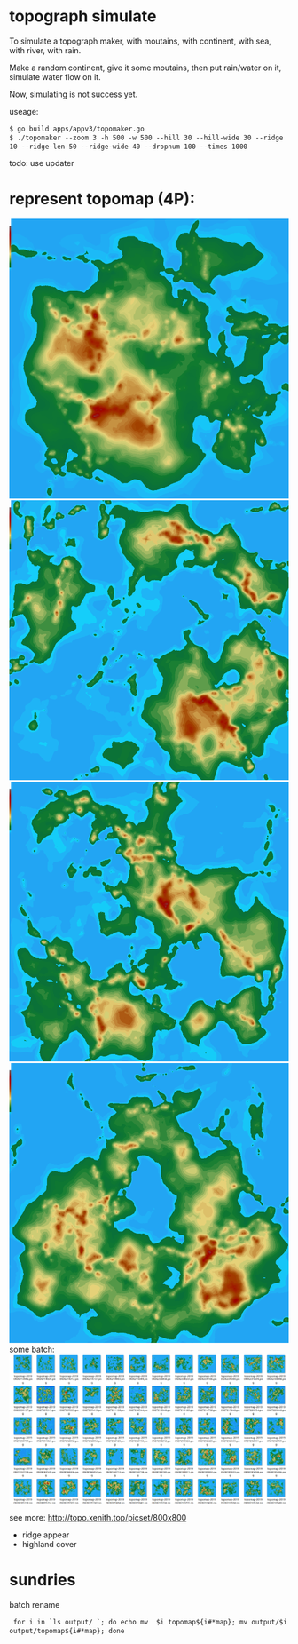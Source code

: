 # topograph simulate

To simulate a topograph maker, with moutains, with continent, with sea, with river, with rain.

Make a random continent, give it some moutains, then put rain/water on it, simulate water flow on it.

Now, simulating is not success yet.

useage:
```
$ go build apps/appv3/topomaker.go
$ ./topomaker --zoom 3 -h 500 -w 500 --hill 30 --hill-wide 30 --ridge 10 --ridge-len 50 --ridge-wide 40 --dropnum 100 --times 1000
```

todo: use updater

# represent topomap (4P):
<img src="https://github.com/uxff/topograph-maker/raw/master/image/topomap-20190925215426.png">
<img src="https://github.com/uxff/topograph-maker/raw/master/image/topomap-20190924224007.png">
<img src="https://github.com/uxff/topograph-maker/raw/master/image/topomap-20190924223926.png">
<img src="https://github.com/uxff/topograph-maker/raw/master/image/topomap-20190924223543.png">
some batch:
<img src="https://github.com/uxff/topograph-maker/raw/master/image/topo_20191021223608.png">

see more: http://topo.xenith.top/picset/800x800

- ridge appear
- highland cover

# sundries 
batch rename
```
 for i in `ls output/ `; do echo mv  $i topomap${i#*map}; mv output/$i  output/topomap${i#*map}; done
```
